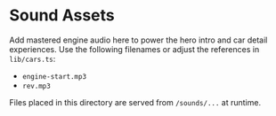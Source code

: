 # Sound Assets

Add mastered engine audio here to power the hero intro and car detail experiences. Use the following filenames or adjust the references in `lib/cars.ts`:

- `engine-start.mp3`
- `rev.mp3`

Files placed in this directory are served from `/sounds/...` at runtime.
